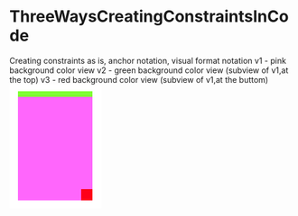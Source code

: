 # ThreeWaysCreatingConstraintsInCode
Creating constraints as is, anchor notation, visual format notation
v1 - pink background color view
v2 - green background color view (subview of v1,at the top)
v3 - red background color view (subview of v1,at the buttom)
![Views](CreatingConstraintsInCode/views.png?raw=true "Views")
